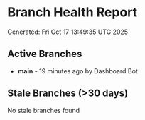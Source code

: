 # Branch Health Report
Generated: Fri Oct 17 13:49:35 UTC 2025

## Active Branches
- **main** - 19 minutes ago by Dashboard Bot

## Stale Branches (>30 days)
No stale branches found
